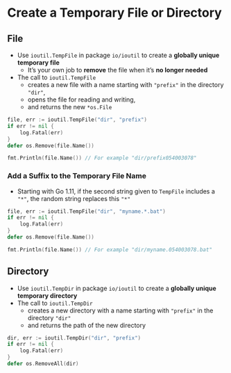 # Create a Temporary File or Directory

## File

* Use `ioutil.TempFile` in package `io/ioutil` to create a **globally unique temporary file**
  * It’s your own job to **remove** the file when it’s **no longer needed**
* The call to `ioutil.TempFile`
  * creates a new file with a name starting with `"prefix"` in the directory `"dir"`,
  * opens the file for reading and writing,
  * and returns the new `*os.File`

```go
file, err := ioutil.TempFile("dir", "prefix")
if err != nil {
    log.Fatal(err)
}
defer os.Remove(file.Name())

fmt.Println(file.Name()) // For example "dir/prefix054003078"
```

### Add a Suffix to the Temporary File Name

* Starting with Go 1.11, if the second string given to `TempFile` includes a `"*"`, the random string replaces this `"*"`

```go
file, err := ioutil.TempFile("dir", "myname.*.bat")
if err != nil {
    log.Fatal(err)
}
defer os.Remove(file.Name())

fmt.Println(file.Name()) // For example "dir/myname.054003078.bat"
```

## Directory

* Use `ioutil.TempDir` in package `io/ioutil` to create a **globally unique temporary directory**
* The call to `ioutil.TempDir`
  * creates a new directory with a name starting with `"prefix"` in the directory `"dir"`
  * and returns the path of the new directory

```go
dir, err := ioutil.TempDir("dir", "prefix")
if err != nil {
	log.Fatal(err)
}
defer os.RemoveAll(dir)
```
